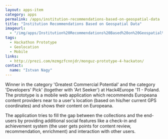 ```yaml
---
layout: apps-item
category: apps
permalink: /apps/institution-recommendations-based-on-geospatial-data
title: "Institution Recommendations Based on Geospatial Data"
imageurl:
  - "/img/apps/Institution%20Recommendations%20Based%20on%20Geospatial%20Data/Institution_Recommendations_Based_on_Geospatial_Data.fw.png"
tags:
  - Hackathon Prototype
  - Geolocation
  - Mobile
links:
  - http://prezi.com/mzmgzfcnnjdr/monguz-prototype-4-hackaton/
contact: 
  name: "Istvan Nagy"
---
```


Winner in the category 'Greatest Commercial Potential' and the category 'Developers' Pick' (together with 'Art Seeker') at Hack4Europe '11 - Poland. The prototype is a mobile web application which recommends Europeana content providers near to a user's location (based on his/her current GPS coordinates) and shows their content on Europeana. 

The application tries to fill the gap between the collections and the end-users by providing additional social features like a check-in and achievement system (the user gets points for content review, recommendation, enrichment) and interaction with other users.
